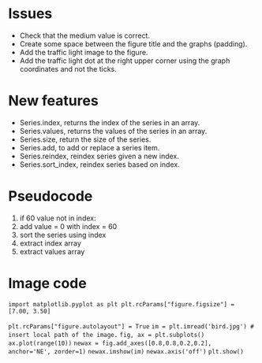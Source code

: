 # Issues
* Check that the medium value is correct.
* Create some space between the figure title and the graphs (padding).
* Add the traffic light image to the figure.
* Add the traffic light dot at the right upper corner using the graph coordinates and not the ticks.

# New features
* Series.index, returns the index of the series in an array.
* Series.values, returns the values of the series in an array.
* Series.size, return the size of the series.
* Series.add, to add or replace a series item.
* Series.reindex, reindex series given a new index.
* Series.sort_index, reindex series based on index.

# Pseudocode
1. if 60 value not in index:
2. add value = 0 with index = 60
3. sort the series using index
4. extract index array
5. extract values array

# Image code
`import matplotlib.pyplot as plt
plt.rcParams["figure.figsize"] = [7.00, 3.50]`

`plt.rcParams["figure.autolayout"] = True`
`im = plt.imread('bird.jpg') # insert local path of the image.`
`fig, ax = plt.subplots()`
`ax.plot(range(10))`
`newax = fig.add_axes([0.8,0.8,0.2,0.2], anchor='NE', zorder=1)`
`newax.imshow(im)`
`newax.axis('off')`
`plt.show()`
